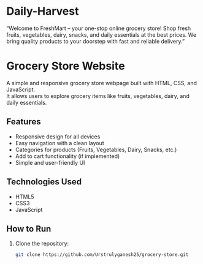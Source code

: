 # Daily-Harvest
“Welcome to FreshMart – your one-stop online grocery store! Shop fresh fruits, vegetables, dairy, snacks, and daily essentials at the best prices. We bring quality products to your doorstep with fast and reliable delivery.”

# Grocery Store Website

A simple and responsive grocery store webpage built with HTML, CSS, and JavaScript.  
It allows users to explore grocery items like fruits, vegetables, dairy, and daily essentials.

## Features
- Responsive design for all devices  
- Easy navigation with a clean layout  
- Categories for products (Fruits, Vegetables, Dairy, Snacks, etc.)  
- Add to cart functionality (if implemented)  
- Simple and user-friendly UI  

## Technologies Used
- HTML5  
- CSS3  
- JavaScript  

## How to Run
1. Clone the repository:
   ```bash
   git clone https://github.com/Urstrulyganesh25/grocery-store.git
